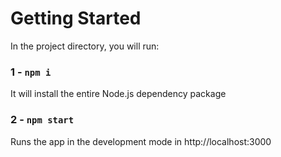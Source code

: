 # Getting Started 

In the project directory, you will run:

### 1 - `npm i`

It will install the entire Node.js dependency package

### 2 - `npm start`

Runs the app in the development mode in http://localhost:3000
